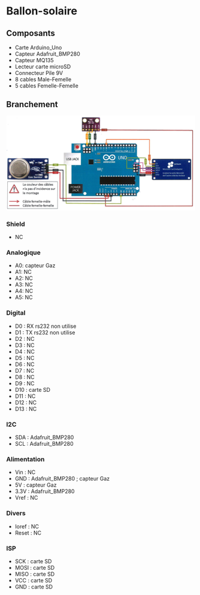 # Ballon-solaire

## Composants

* Carte Arduino_Uno
* Capteur Adafruit_BMP280
* Capteur MQ135
* Lecteur carte microSD
* Connecteur Pile 9V
* 8 cables Male-Femelle
* 5 cables Femelle-Femelle

## Branchement
![Fritzing](/Cablage/Untitled_Sketch.png)

### Shield
* NC

### Analogique
* A0: capteur Gaz
* A1: NC
* A2: NC
* A3: NC
* A4: NC
* A5: NC

### Digital
* D0 : RX rs232 non utilise
* D1 : TX rs232 non utilise
* D2 : NC
* D3 : NC
* D4 : NC
* D5 : NC
* D6 : NC
* D7 : NC
* D8 : NC
* D9 : NC
* D10 : carte SD
* D11 : NC
* D12 : NC
* D13 : NC 

### I2C
* SDA : Adafruit_BMP280
* SCL : Adafruit_BMP280

### Alimentation
* Vin : NC
* GND : Adafruit_BMP280 ; capteur Gaz
* 5V : capteur Gaz
* 3.3V : Adafruit_BMP280
* Vref : NC

### Divers 
* Ioref : NC
* Reset : NC

### ISP
* SCK : carte SD
* MOSI : carte SD
* MISO : carte SD
* VCC : carte SD
* GND : carte SD